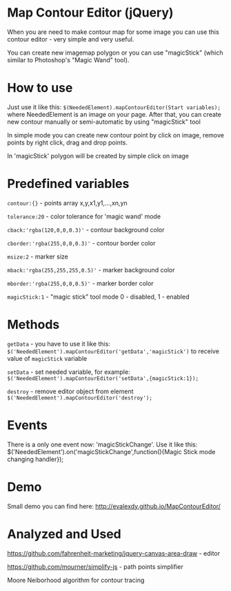 # Map Contour Editor (jQuery)

When you are need to make contour map for some image you can use this contour editor - very simple and very useful.

You can create new imagemap polygon or you can use "magicStick" (which similar to Photoshop's "Magic Wand" tool).

# How to use

Just use it like this: `$(NeededElement).mapContourEditor(Start variables);` where NeededElement is an image on your page. After that, you can create new contour manually or semi-automatic by using "magicStick" tool

In simple mode you can create new contour point by click on image, remove points by right click, drag and drop points.

In 'magicStick' polygon will be created by simple click on image

# Predefined variables

`contour:{}` - points array x,y,x1,y1,...,xn,yn

`tolerance:20` - color tolerance for 'magic wand' mode

`cback:'rgba(120,0,0,0.3)'` - contour background color

`cborder:'rgba(255,0,0,0.3)'` - contour border color

`msize:2` - marker size

`mback:'rgba(255,255,255,0.5)'` - marker background color

`mborder:'rgba(255,0,0,0.5)'` - marker border color

`magicStick:1` - "magic stick" tool mode 0 - disabled, 1 - enabled

# Methods

`getData` - you have to use it like this: `$('NeededElement').mapContourEditor('getData','magicStick')` to receive value of `magicStick` variable

`setData` - set needed variable, for example: `$('NeededElement').mapContourEditor('setData',{magicStick:1});`

`destroy` - remove editor object from element `$('NeededElement').mapContourEditor('destroy');`

# Events

There is a only one event now: 'magicStickChange'. Use it like this: $('NeededElement').on('magicStickChange',function(){Magic Stick mode changing handler});

# Demo

Small demo you can find here: http://evalexdy.github.io/MapContourEditor/

# Analyzed and Used

https://github.com/fahrenheit-marketing/jquery-canvas-area-draw - editor

https://github.com/mourner/simplify-js - path points simplifier

Moore Neiborhood algorithm for contour tracing
